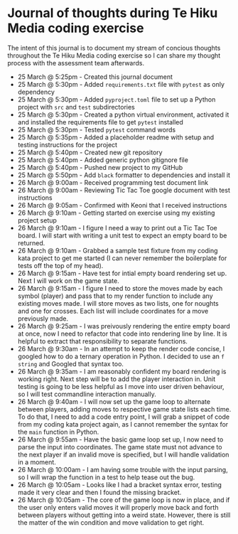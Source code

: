 # Journal of thoughts during Te Hiku Media coding exercise

The intent of this journal is to document my stream of concious thoughts throughout the Te Hiku Media coding exercise so I can share my thought process with the assessment team afterwards.

- 25 March @ 5:25pm - Created this journal document
- 25 March @ 5:30pm - Added `requirements.txt` file with `pytest` as only dependency
- 25 March @ 5:30pm - Added `pyproject.toml` file to set up a Python project with `src` and `test` subdirectories
- 25 March @ 5:30pm - Created a python virtual environment, activated it and installed the requirements file to get `pytest` installed
- 25 March @ 5:30pm - Tested `pytest` command words
- 25 March @ 5:35pm - Added a placeholder readme with setup and testing instructions for the project
- 25 March @ 5:40pm - Created new git repository
- 25 March @ 5:40pm - Added generic python gitignore file
- 25 March @ 5:40pm - Pushed new project to my GitHub
- 25 March @ 5:50pm - Add `black` formatter to dependencies and install it
- 26 March @ 9:00am - Received programming test document link
- 26 March @ 9:00am - Reviewing Tic Tac Toe google document with test instructions
- 26 March @ 9:05am - Confirmed with Keoni that I received instructions
- 26 March @ 9:10am - Getting started on exercise using my existing project setup
- 26 March @ 9:10am - I figure I need a way to print out a Tic Tac Toe board. I will start with writing a unit test to expect an empty board to be returned.
- 26 March @ 9:10am - Grabbed a sample test fixture from my coding kata project to get me started (I can never remember the boilerplate for tests off the top of my head).
- 26 March @ 9:15am - Have test for intial empty board rendering set up. Next I will work on the game state.
- 26 March @ 9:15am - I figure I need to store the moves made by each symbol (player) and pass that to my render function to include any existing moves made. I will store moves as two lists, one for noughts and one for crosses. Each list will include coordinates for a move previously made.
- 26 March @ 9:25am - I was preivously rendering the entire empty board at once, now I need to refactor that code into rendering line by line. It is helpful to extract that responsibility to separate functions.
- 26 March @ 9:30am - In an attempt to keep the render code concise, I googled how to do a ternary operation in Python. I decided to use an `f string` and Googled that syntax too.
- 26 March @ 9:35am - I am reasonably confident my board rendering is working right. Next step will be to add the player interaction in. Unit testing is going to be less helpful as I move into user driven behaviour, so I will test commandline interaction manually.
- 26 March @ 9:40am - I will now set up the game loop to alternate between players, adding moves to respective game state lists each time. To do that, I need to add a code entry point, I will grab a snippet of code from my coding kata project again, as I cannot remember the syntax for the `main` function in Python.
- 26 March @ 9:55am - Have the basic game loop set up, I now need to parse the input into coordinates. The game state must not advance to the next player if an invalid move is specified, but I will handle validation in a moment.
- 26 March @ 10:00am - I am having some trouble with the input parsing, so I will wrap the function in a test to help tease out the bug.
- 26 March @ 10:05am - Looks like I had a bracket syntax error, testing made it very clear and then I found the missing bracket.
- 26 March @ 10:05am - The core of the game loop is now in place, and if the user only enters valid moves it will properly move back and forth between players without getting into a weird state. However, there is still the matter of the win condition and move validation to get right.

